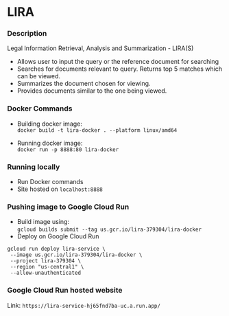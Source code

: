 # LIRA

### Description
Legal Information Retrieval, Analysis and Summarization - LIRA(S)
- Allows user to input the query or the reference document for searching
- Searches for documents relevant to query. Returns top 5 matches which can be viewed.
- Summarizes the document chosen for viewing.
- Provides documents similar to the one being viewed. 

### Docker Commands
- Building docker image:<br>
```docker build -t lira-docker . --platform linux/amd64```

- Running docker image:<br>
```docker run -p 8888:80 lira-docker```

### Running locally
- Run Docker commands
- Site hosted on ```localhost:8888```

### Pushing image to Google Cloud Run
- Build image using:<br>
```gcloud builds submit --tag us.gcr.io/lira-379304/lira-docker```
- Deploy on Google Cloud Run <br>
``` 
gcloud run deploy lira-service \                            
 --image us.gcr.io/lira-379304/lira-docker \
 --project lira-379304 \
 --region "us-central1" \
 --allow-unauthenticated
```

### Google Cloud Run hosted website
Link: ```https://lira-service-hj65fnd7ba-uc.a.run.app/```